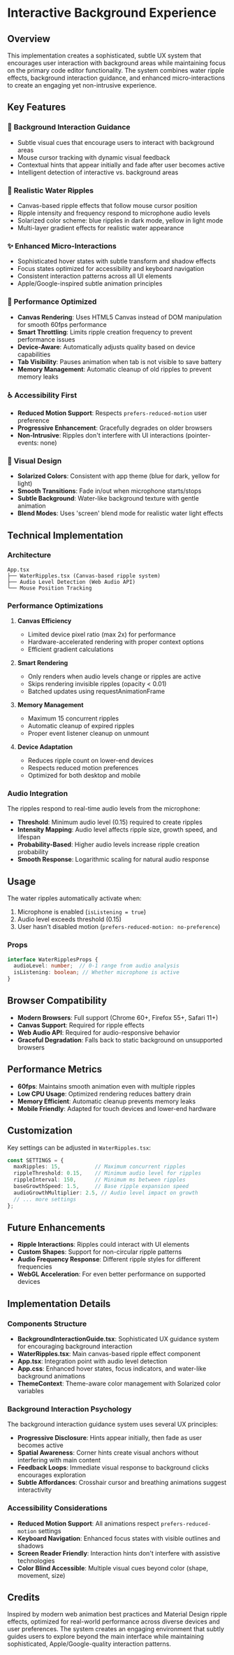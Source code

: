 # Interactive Background Experience

## Overview

This implementation creates a sophisticated, subtle UX system that encourages user interaction with background areas while maintaining focus on the primary code editor functionality. The system combines water ripple effects, background interaction guidance, and enhanced micro-interactions to create an engaging yet non-intrusive experience.

## Key Features

### 🎯 **Background Interaction Guidance**
- Subtle visual cues that encourage users to interact with background areas
- Mouse cursor tracking with dynamic visual feedback
- Contextual hints that appear initially and fade after user becomes active
- Intelligent detection of interactive vs. background areas

### 🌊 **Realistic Water Ripples**
- Canvas-based ripple effects that follow mouse cursor position
- Ripple intensity and frequency respond to microphone audio levels
- Solarized color scheme: blue ripples in dark mode, yellow in light mode
- Multi-layer gradient effects for realistic water appearance

### ✨ **Enhanced Micro-Interactions**
- Sophisticated hover states with subtle transform and shadow effects
- Focus states optimized for accessibility and keyboard navigation
- Consistent interaction patterns across all UI elements
- Apple/Google-inspired subtle animation principles

### 🎯 **Performance Optimized**
- **Canvas Rendering**: Uses HTML5 Canvas instead of DOM manipulation for smooth 60fps performance
- **Smart Throttling**: Limits ripple creation frequency to prevent performance issues
- **Device-Aware**: Automatically adjusts quality based on device capabilities
- **Tab Visibility**: Pauses animation when tab is not visible to save battery
- **Memory Management**: Automatic cleanup of old ripples to prevent memory leaks

### ♿ **Accessibility First**
- **Reduced Motion Support**: Respects `prefers-reduced-motion` user preference
- **Progressive Enhancement**: Gracefully degrades on older browsers
- **Non-Intrusive**: Ripples don't interfere with UI interactions (pointer-events: none)

### 🎨 **Visual Design**
- **Solarized Colors**: Consistent with app theme (blue for dark, yellow for light)
- **Smooth Transitions**: Fade in/out when microphone starts/stops
- **Subtle Background**: Water-like background texture with gentle animation
- **Blend Modes**: Uses 'screen' blend mode for realistic water light effects

## Technical Implementation

### Architecture
```
App.tsx
├── WaterRipples.tsx (Canvas-based ripple system)
├── Audio Level Detection (Web Audio API)
└── Mouse Position Tracking
```

### Performance Optimizations

1. **Canvas Efficiency**
   - Limited device pixel ratio (max 2x) for performance
   - Hardware-accelerated rendering with proper context options
   - Efficient gradient calculations

2. **Smart Rendering**
   - Only renders when audio levels change or ripples are active
   - Skips rendering invisible ripples (opacity < 0.01)
   - Batched updates using requestAnimationFrame

3. **Memory Management**
   - Maximum 15 concurrent ripples
   - Automatic cleanup of expired ripples
   - Proper event listener cleanup on unmount

4. **Device Adaptation**
   - Reduces ripple count on lower-end devices
   - Respects reduced motion preferences
   - Optimized for both desktop and mobile

### Audio Integration

The ripples respond to real-time audio levels from the microphone:

- **Threshold**: Minimum audio level (0.15) required to create ripples
- **Intensity Mapping**: Audio level affects ripple size, growth speed, and lifespan
- **Probability-Based**: Higher audio levels increase ripple creation probability
- **Smooth Response**: Logarithmic scaling for natural audio response

## Usage

The water ripples automatically activate when:
1. Microphone is enabled (`isListening = true`)
2. Audio level exceeds threshold (0.15)
3. User hasn't disabled motion (`prefers-reduced-motion: no-preference`)

### Props
```typescript
interface WaterRipplesProps {
  audioLevel: number;  // 0-1 range from audio analysis
  isListening: boolean; // Whether microphone is active
}
```

## Browser Compatibility

- **Modern Browsers**: Full support (Chrome 60+, Firefox 55+, Safari 11+)
- **Canvas Support**: Required for ripple effects
- **Web Audio API**: Required for audio-responsive behavior
- **Graceful Degradation**: Falls back to static background on unsupported browsers

## Performance Metrics

- **60fps**: Maintains smooth animation even with multiple ripples
- **Low CPU Usage**: Optimized rendering reduces battery drain
- **Memory Efficient**: Automatic cleanup prevents memory leaks
- **Mobile Friendly**: Adapted for touch devices and lower-end hardware

## Customization

Key settings can be adjusted in `WaterRipples.tsx`:

```typescript
const SETTINGS = {
  maxRipples: 15,           // Maximum concurrent ripples
  rippleThreshold: 0.15,    // Minimum audio level for ripples
  rippleInterval: 150,      // Minimum ms between ripples
  baseGrowthSpeed: 1.5,     // Base ripple expansion speed
  audioGrowthMultiplier: 2.5, // Audio level impact on growth
  // ... more settings
};
```

## Future Enhancements

- **Ripple Interactions**: Ripples could interact with UI elements
- **Custom Shapes**: Support for non-circular ripple patterns
- **Audio Frequency Response**: Different ripple styles for different frequencies
- **WebGL Acceleration**: For even better performance on supported devices

## Implementation Details

### Components Structure
- **BackgroundInteractionGuide.tsx**: Sophisticated UX guidance system for encouraging background interaction
- **WaterRipples.tsx**: Main canvas-based ripple effect component  
- **App.tsx**: Integration point with audio level detection
- **App.css**: Enhanced hover states, focus indicators, and water-like background animations
- **ThemeContext**: Theme-aware color management with Solarized color variables

### Background Interaction Psychology
The background interaction guidance system uses several UX principles:
- **Progressive Disclosure**: Hints appear initially, then fade as user becomes active
- **Spatial Awareness**: Corner hints create visual anchors without interfering with main content
- **Feedback Loops**: Immediate visual response to background clicks encourages exploration
- **Subtle Affordances**: Crosshair cursor and breathing animations suggest interactivity

### Accessibility Considerations
- **Reduced Motion Support**: All animations respect `prefers-reduced-motion` settings
- **Keyboard Navigation**: Enhanced focus states with visible outlines and shadows
- **Screen Reader Friendly**: Interaction hints don't interfere with assistive technologies
- **Color Blind Accessible**: Multiple visual cues beyond color (shape, movement, size)

## Credits

Inspired by modern web animation best practices and Material Design ripple effects, optimized for real-world performance across diverse devices and user preferences. The system creates an engaging environment that subtly guides users to explore beyond the main interface while maintaining sophisticated, Apple/Google-quality interaction patterns. 